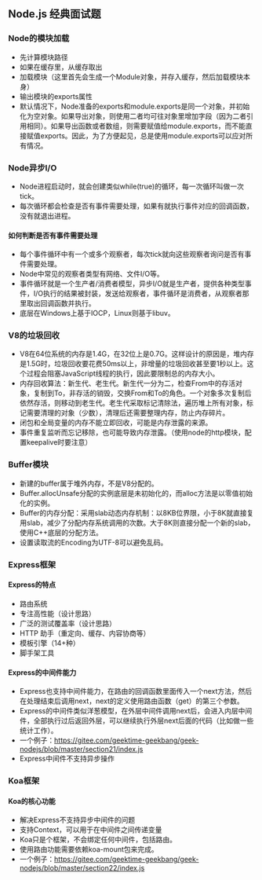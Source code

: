 ## Node.js 经典面试题

### Node的模块加载
- 先计算模块路径
- 如果在缓存里，从缓存取出
- 加载模块（这里首先会生成一个Module对象，并存入缓存，然后加载模块本身）
- 输出模块的exports属性
- 默认情况下，Node准备的exports和module.exports是同一个对象，并初始化为空对象。如果导出对象，则使用二者均可往对象里增加字段（因为二者引用相同）。如果导出函数或者数组，则需要赋值给module.exports，而不能直接赋值exports。因此，为了方便起见，总是使用module.exports可以应对所有情况。

### Node异步I/O
- Node进程启动时，就会创建类似while(true)的循环，每一次循环叫做一次tick。
- 每次循环都会检查是否有事件需要处理，如果有就执行事件对应的回调函数，没有就退出进程。

#### 如何判断是否有事件需要处理
- 每个事件循环中有一个或多个观察者，每次tick就向这些观察者询问是否有事件需要处理。
- Node中常见的观察者类型有网络、文件I/O等。
- 事件循环就是一个生产者/消费者模型，异步I/O就是生产者，提供各种类型事件，I/O执行的结果被封装，发送给观察者，事件循环是消费者，从观察者那里取出回调函数并执行。
- 底层在Windows上基于IOCP，Linux则基于libuv。

### V8的垃圾回收
- V8在64位系统的内存是1.4G，在32位上是0.7G。这样设计的原因是，堆内存是1.5G时，垃圾回收要花费50ms以上，非增量的垃圾回收甚至要1秒以上。这个过程会阻塞JavaScript线程的执行，因此要限制总的内存大小。
- 内存回收算法：新生代、老生代。新生代一分为二，检查From中的存活对象，复制到To，非存活的销毁，交换From和To的角色。一个对象多次复制后依然存活，则移动到老生代。老生代采取标记清除法，遍历堆上所有对象，标记需要清理的对象（少数），清理后还需要整理内存，防止内存碎片。
- 闭包和全局变量的内存不能立即回收，可能是内存泄露的来源。
- 事件重复监听而忘记移除，也可能导致内存泄露。（使用node的http模块，配置keepalive时要注意）

### Buffer模块
- 新建的buffer属于堆外内存，不是V8分配的。
- Buffer.allocUnsafe分配的实例底层是未初始化的，而alloc方法是以零值初始化的实例。
- Buffer的内存分配：采用slab动态内存机制：以8KB位界限，小于8K就直接复用slab，减少了分配内存系统调用的次数。大于8K则直接分配一个新的slab，使用C++底层的分配方法。
- 设置读取流的Encoding为UTF-8可以避免乱码。

### Express框架
#### Express的特点
- 路由系统
- 专注高性能（设计思路）
- 广泛的测试覆盖率（设计思路）
- HTTP 助手（重定向、缓存、内容协商等）
- 模板引擎（14+种）
- 脚手架工具

#### Express的中间件能力
- Express也支持中间件能力，在路由的回调函数里面传入一个next方法，然后在处理结束后调用next，next的定义使用路由函数（get）的第三个参数。
- Express的中间件类似洋葱模型，在外层中间件调用next后，会进入内层中间件，全部执行过后返回外层，可以继续执行外层next后面的代码（比如做一些统计工作）。
- 一个例子：https://gitee.com/geektime-geekbang/geek-nodejs/blob/master/section21/index.js
- Express中间件不支持异步操作

### Koa框架
#### Koa的核心功能
- 解决Express不支持异步中间件的问题
- 支持Context，可以用于在中间件之间传递变量
- Koa只是个框架，不会绑定任何中间件，包括路由。
- 使用路由功能需要依赖koa-mount包来完成。
- 一个例子：https://gitee.com/geektime-geekbang/geek-nodejs/blob/master/section22/index.js